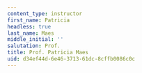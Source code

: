 ```yaml
---
content_type: instructor
first_name: Patricia
headless: true
last_name: Maes
middle_initial: ''
salutation: Prof.
title: Prof. Patricia Maes
uid: d34ef44d-6e46-3713-61dc-8cffb0086c0c
---
```

